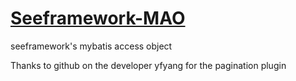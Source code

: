 <h1>
<a href="#see-mao">Seeframework-MAO</a>
</h1>
<p>seeframework's mybatis access object</p>
<p>Thanks to github on the developer yfyang for the pagination plugin</p>
